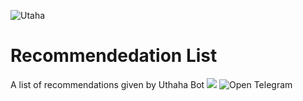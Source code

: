 ![Utaha](https://telegra.ph/file/079d598494d7fbaefcc5d.png)

# Recommendedation List
A list of recommendations given by Uthaha Bot 
  <a href="https://img.shields.io/badge/Utaha%20Bot-Open%20in%20Telegram-red"> <img src="https://img.shields.io/badge/Utaha%20Bot-Open%20in%20Telegram-red"></a> 
![Open Telegram](https://img.shields.io/badge/Utaha%20Bot-Open%20in%20Telegram-red)

